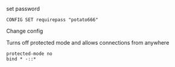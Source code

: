 

set password

```
CONFIG SET requirepass "potato666"
```

Change config

Turns off protected mode and allows connections from anywhere

```
protected-mode no
bind * -::*
```